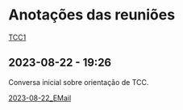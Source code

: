 # Anotações das reuniões  

[TCC1](TCC1 "TCC1")  

## 2023-08-22 - 19:26

Conversa inicial sobre orientação de TCC.  

[2023-08-22_EMail](2023-08-22_EMail.pdf)  
